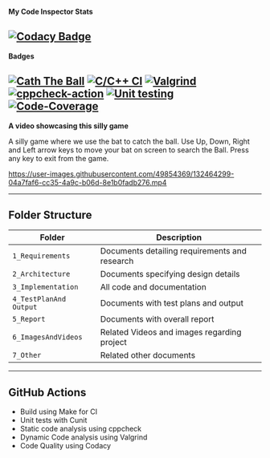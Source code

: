 **My Code Inspector Stats**

[![Codacy Badge](https://app.codacy.com/project/badge/Grade/a3aa0fec792545378300fc0b7ab93bce)](https://www.codacy.com/gh/SHA160/STEPin_MiniProject_CatchTheBall/dashboard?utm_source=github.com&amp;utm_medium=referral&amp;utm_content=SHA160/STEPin_MiniProject_CatchTheBall&amp;utm_campaign=Badge_Grade)
----------------------------------------------------------------------------------------------------------------------------------------------------------------------------
**Badges**

[![Cath The Ball](https://github.com/SHA160/STEPin_MiniProject_CatchTheBall/actions/workflows/main.yml/badge.svg?branch=master)](https://github.com/SHA160/STEPin_MiniProject_CatchTheBall/actions/workflows/main.yml)
[![C/C++ CI](https://github.com/SHA160/STEPin_MiniProject_CatchTheBall/actions/workflows/c-cpp.yml/badge.svg)](https://github.com/SHA160/STEPin_MiniProject_CatchTheBall/actions/workflows/c-cpp.yml)
[![Valgrind](https://github.com/SHA160/STEPin_MiniProject_CatchTheBall/actions/workflows/Valgrind.yml/badge.svg)](https://github.com/SHA160/STEPin_MiniProject_CatchTheBall/actions/workflows/Valgrind.yml)
[![cppcheck-action](https://github.com/SHA160/STEPin_MiniProject_CatchTheBall/actions/workflows/cppcheck.yml/badge.svg)](https://github.com/SHA160/STEPin_MiniProject_CatchTheBall/actions/workflows/cppcheck.yml)
[![Unit testing](https://github.com/SHA160/STEPin_MiniProject_CatchTheBall/actions/workflows/unit-test.yml/badge.svg)](https://github.com/SHA160/STEPin_MiniProject_CatchTheBall/actions/workflows/unit-test.yml)
[![Code-Coverage](https://github.com/SHA160/STEPin_MiniProject_CatchTheBall/actions/workflows/coverage.yml/badge.svg)](https://github.com/SHA160/STEPin_MiniProject_CatchTheBall/actions/workflows/coverage.yml)
----------------------------------------------------------------------------------------------------------------------------------------------------------------------------
**A video showcasing this silly game**

A silly game where we use the bat to catch the ball. Use Up, Down, Right and Left arrow keys to move your bat on screen to search the Ball. Press any key to exit from the game.



https://user-images.githubusercontent.com/49854369/132464299-04a7faf6-cc35-4a9c-b06d-8e1b0fadb276.mp4


----------------------------------------------------------------------------------------------------------------------------------------------------------------------------
## Folder Structure
Folder             | Description
-------------------| -----------------------------------------
`1_Requirements`   | Documents detailing requirements and research
`2_Architecture`         | Documents specifying design details
`3_Implementation` | All code and documentation
`4_TestPlanAnd Output`      | Documents with test plans and output
`5_Report`         | Documents with overall report
`6_ImagesAndVideos`| Related Videos and images regarding project
`7_Other`          | Related other documents
----------------------------------------------------------------------------------------------------------------------------------------------------------------------------
## GitHub Actions
* Build using Make for CI
* Unit tests with Cunit
* Static code analysis using cppcheck
* Dynamic Code analysis using Valgrind
* Code Quality using Codacy

